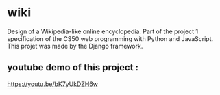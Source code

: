# wiki
Design of a Wikipedia-like online encyclopedia. Part of the project 1 specification of the CS50 web programming with Python and JavaScript. This projet was made by the Django framework.
## youtube demo of this project :
https://youtu.be/bK7yUkDZH6w
